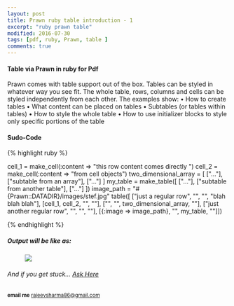 ```yaml
---
layout: post
title: Prawn ruby table introduction - 1 
excerpt: "ruby prawn table"
modified: 2016-07-30
tags: [pdf, ruby, Prawn, table ]
comments: true
---
```


#### Table via Prawn in ruby for Pdf

Prawn comes with table support out of the box. Tables can be styled in whatever way you see fit.
The whole table, rows, columns and cells can be styled independently from each other.
The examples show:
  • How to create tables
  • What content can be placed on tables
  • Subtables (or tables within tables)
  • How to style the whole table
  • How to use initializer blocks to style only specific portions of the table
  

#### Sudo-Code 


{% highlight ruby %}

cell_1 = make_cell(:content => "this row content comes directly ")
cell_2 = make_cell(:content => "from cell objects")
two_dimensional_array = [ ["..."], ["subtable from an array"], ["..."] ]
my_table = make_table([ ["..."], ["subtable from another table"], ["..."] ])
image_path = "#{Prawn::DATADIR}/images/stef.jpg"
table([ ["just a regular row", "", "", "blah blah blah"],
 [cell_1, cell_2, "", ""],
 ["", "", two_dimensional_array, ""],
 ["just another regular row", "", "", ""],
 [{:image => image_path}, "", my_table, ""]])
 
{% endhighlight %}

##### Output will be like as:  

<figure class="full">
	<a href="javascript:void(0);"><img src="/images/prawntable.png"></a>
</figure>

######  And if you get stuck… [Ask Here](http://stackoverflow.com/)

<sup> <b>email me</b>  [rajeevsharma86@gmail.com](#myfootnote1)</sup>
